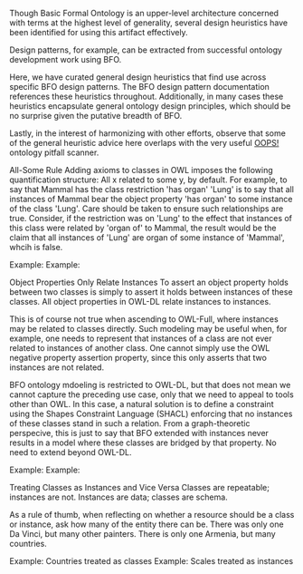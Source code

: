 Though Basic Formal Ontology is an upper-level architecture concerned with terms at the highest level of generality, several design heuristics have been identified for using this artifact effectively. 

Design patterns, for example, can be extracted from successful ontology development work using BFO. 

Here, we have curated general design heuristics that find use across specific BFO design patterns. The BFO design pattern documentation references these heuristics throughout. Additionally, in many cases these heuristics encapsulate general ontology design principles, which should be no surprise given the putative breadth of BFO. 

Lastly, in the interest of harmonizing with other efforts, observe that some of the general heuristic advice here overlaps with the very useful [OOPS!](https://oops.linkeddata.es/) ontology pitfall scanner.  

All-Some Rule
Adding axioms to classes in OWL imposes the following quantification structure: All x related to some y, by default. For example, to say that Mammal has the class restriction 'has organ' 'Lung' is to say that all instances of Mammal bear the object property 'has organ' to some instance of the class 'Lung'. Care should be taken to ensure such relationships are true. Consider, if the restriction was on 'Lung' to the effect that instances of this class were related by 'organ of' to Mammal, the result would be the claim that all instances of 'Lung' are organ of some instance of 'Mammal', whcih is false. 

Example: []()
Example: []()

Object Properties Only Relate Instances
To assert an object property holds between two classes is simply to assert it holds between instances of these classes. All object properties in OWL-DL relate instances to instances. 

This is of course not true when ascending to OWL-Full, where instances may be related to classes directly. Such modeling may be useful when, for example, one needs to represent that instances of a class are not ever related to instances of another class. One cannot simply use the OWL negative property assertion property, since this only asserts that two instances are not related. 

BFO ontology mdoeling is restricted to OWL-DL, but that does not mean we cannot capture the preceding use case, only that we need to appeal to tools other than OWL. In this case, a natural solution is to define a constraint using the Shapes Constraint Language (SHACL) enforcing that no instances of these classes stand in such a relation. From a graph-theoretic perspecive, this is just to say that BFO extended with instances never results in a model where these classes are bridged by that property. No need to extend beyond OWL-DL. 

Example: []()
Example: []()

Treating Classes as Instances and Vice Versa
Classes are repeatable; instances are not. Instances are data; classes are schema. 

As a rule of thumb, when reflecting on whether a resource should be a class or instance, ask how many of the entity there can be. There was only one Da Vinci, but many other painters. There is only one Armenia, but many countries. 

Example: Countries treated as classes []()
Example: Scales treated as instances []()

